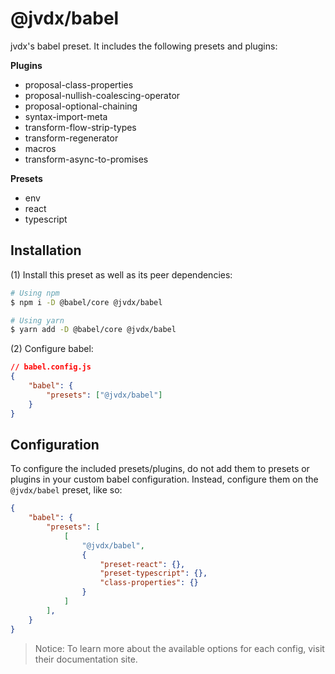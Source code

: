 # @jvdx/babel

jvdx's babel preset. It includes the following presets and plugins:

**Plugins**
- proposal-class-properties
- proposal-nullish-coalescing-operator
- proposal-optional-chaining
- syntax-import-meta
- transform-flow-strip-types
- transform-regenerator
- macros
- transform-async-to-promises

**Presets**
- env
- react
- typescript

## Installation

(1) Install this preset as well as its peer dependencies:

```bash
# Using npm
$ npm i -D @babel/core @jvdx/babel

# Using yarn
$ yarn add -D @babel/core @jvdx/babel
```

(2) Configure babel:

```json
// babel.config.js
{
	"babel": {
		"presets": ["@jvdx/babel"]
	}
}
```

## Configuration

To configure the included presets/plugins, do not add them to presets or
plugins in your custom babel configuration. Instead, configure them on the
`@jvdx/babel` preset, like so:

```json
{
	"babel": {
		"presets": [
			[
				"@jvdx/babel",
				{
					"preset-react": {},
					"preset-typescript": {},
					"class-properties": {}
				}
			]
		],
	}
}
```

> Notice: To learn more about the available options for each config, visit
> their documentation site.

